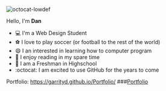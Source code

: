![octocat-lowdef](https://github.com/garrityd/garrityd/assets/155670850/615a7471-238f-49a5-a0eb-013f09b76bbc)

Hello, I'm **Dan**
 - :computer: I'm a Web Design Student
 - :soccer: I love to play soccer (or football to the rest of the world)
 - 😄 I an interested in learning how to computer program
 - 📖 I enjoy reading in my spare time
 - 🏫 I am a Freshman in Highschool
 - :octocat: I am excited to use GitHub for the years to come

Portfolio: https://garrityd.github.io/Portfolio/
###[Portfolio](https://garrityd.github.io/Portfolio/)
